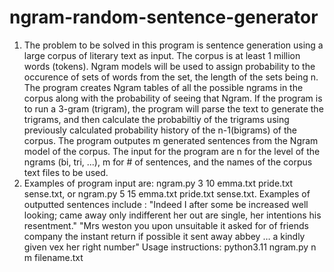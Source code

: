 # ngram-random-sentence-generator
1) The problem to be solved in this program is sentence generation using a large corpus of literary text as input. The corpus is at least 1 million words (tokens). Ngram models will be used to assign probability to the occurence of sets of words from the set, the length of the sets being n. The program creates Ngram tables of all the possible ngrams in the corpus along with the probability of seeing that Ngram. If the program is to run a 3-gram (trigram), the program will parse the text to generate the trigrams, and then calculate the probabiltiy of the trigrams using previously calculated probability history of the n-1(bigrams) of the corpus. The program outputes m generated sentences from the Ngram model of the corpus. The input for the program are n for the level of the ngrams (bi, tri, ...), m for # of sentences, and the names of the corpus text files to be used.
2) Examples of program input are: ngram.py 3 10 emma.txt pride.txt sense.txt, or ngram.py 5 15 emma.txt pride.txt sense.txt. Examples of outputted sentences include :
"Indeed I after some be increased well looking; came away only indifferent her out are single, her intentions his resentment."
"Mrs weston you upon unsuitable it asked for of friends company the instant return if possible it sent away abbey …  a kindly given vex her right number"
Usage instructions: python3.11 ngram.py n m filename.txt
